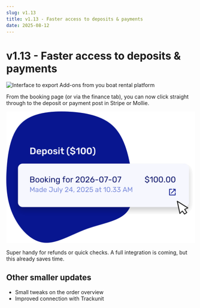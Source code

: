 ```yaml
---
slug: v1.13
title: v1.13 - Faster access to deposits & payments
date: 2025-08-12
---
```


# v1.13 - Faster access to deposits & payments

![Interface to export Add-ons from you boat rental platform](./images/v1.13.boatrental_system.png)

From the booking page (or via the finance tab), you can now click straight through to the deposit or payment post in Stripe or Mollie.

![Faster access to deposits & payments](./images/v1.13.Deposits_link_payment_provider.png)

Super handy for refunds or quick checks. A full integration is coming, but this already saves time.

## Other smaller updates

- Small tweaks on the order overview
- Improved connection with Trackunit
